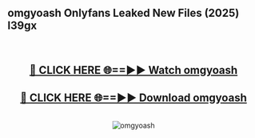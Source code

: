 <h2>omgyoash Onlyfans Leaked New Files (2025) l39gx</h2>
<br>
<div align="center">
<h2><a href="https://mediafiles.top/omgyoash&ref=git" rel="nofollow">🔴 CLICK HERE 🌐==►► Watch omgyoash</a></h2>
<h2><a href="https://mediafiles.top/omgyoash&ref=git" rel="nofollow">🔴 CLICK HERE 🌐==►► Download omgyoash</a></h2>
<br>
<a href="https://mediafiles.top/omgyoash&ref=git" rel="nofollow" data-target="animated-image.originalLink"><img src="https://i.ibb.co.com/xMMVF88/686577567.gif" alt="omgyoash" style="max-width: 100%; display: inline-block;" data-target="animated-image.originalImage"></a>
</div>
<br>
<br>